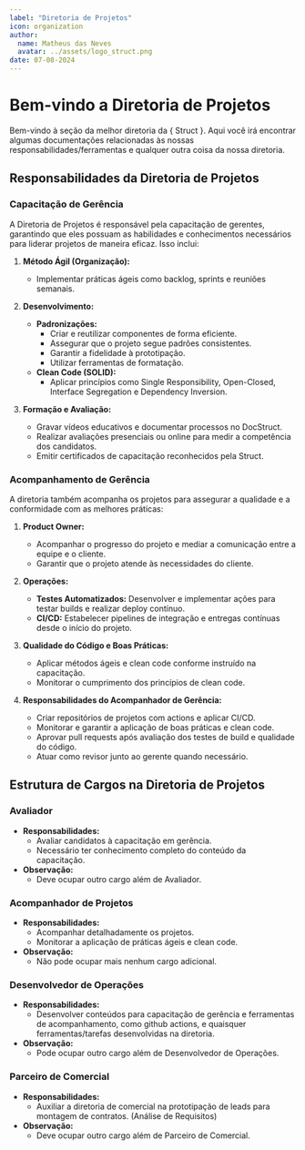 ```yaml
---
label: "Diretoria de Projetos"
icon: organization
author:
  name: Matheus das Neves
  avatar: ../assets/logo_struct.png
date: 07-08-2024
---
```


# Bem-vindo a Diretoria de Projetos

Bem-vindo à seção da melhor diretoria da { Struct }. Aqui você irá encontrar algumas documentações relacionadas às nossas responsabilidades/ferramentas e qualquer outra coisa da nossa diretoria.

## Responsabilidades da Diretoria de Projetos

### Capacitação de Gerência

A Diretoria de Projetos é responsável pela capacitação de gerentes, garantindo que eles possuam as habilidades e conhecimentos necessários para liderar projetos de maneira eficaz. Isso inclui:

1. **Método Ágil (Organização):**
   - Implementar práticas ágeis como backlog, sprints e reuniões semanais.
2. **Desenvolvimento:**

   - **Padronizações:**
     - Criar e reutilizar componentes de forma eficiente.
     - Assegurar que o projeto segue padrões consistentes.
     - Garantir a fidelidade à prototipação.
     - Utilizar ferramentas de formatação.
   - **Clean Code (SOLID):**
     - Aplicar princípios como Single Responsibility, Open-Closed, Interface Segregation e Dependency Inversion.

3. **Formação e Avaliação:**
   - Gravar vídeos educativos e documentar processos no DocStruct.
   - Realizar avaliações presenciais ou online para medir a competência dos candidatos.
   - Emitir certificados de capacitação reconhecidos pela Struct.

### Acompanhamento de Gerência

A diretoria também acompanha os projetos para assegurar a qualidade e a conformidade com as melhores práticas:

1. **Product Owner:**

   - Acompanhar o progresso do projeto e mediar a comunicação entre a equipe e o cliente.
   - Garantir que o projeto atende às necessidades do cliente.

2. **Operações:**

   - **Testes Automatizados:** Desenvolver e implementar ações para testar builds e realizar deploy contínuo.
   - **CI/CD:** Estabelecer pipelines de integração e entregas contínuas desde o início do projeto.

3. **Qualidade do Código e Boas Práticas:**

   - Aplicar métodos ágeis e clean code conforme instruído na capacitação.
   - Monitorar o cumprimento dos princípios de clean code.

4. **Responsabilidades do Acompanhador de Gerência:**
   - Criar repositórios de projetos com actions e aplicar CI/CD.
   - Monitorar e garantir a aplicação de boas práticas e clean code.
   - Aprovar pull requests após avaliação dos testes de build e qualidade do código.
   - Atuar como revisor junto ao gerente quando necessário.

## Estrutura de Cargos na Diretoria de Projetos

### Avaliador

- **Responsabilidades:**
  - Avaliar candidatos à capacitação em gerência.
  - Necessário ter conhecimento completo do conteúdo da capacitação.
- **Observação:**
  - Deve ocupar outro cargo além de Avaliador.

### Acompanhador de Projetos

- **Responsabilidades:**
  - Acompanhar detalhadamente os projetos.
  - Monitorar a aplicação de práticas ágeis e clean code.
- **Observação:**
  - Não pode ocupar mais nenhum cargo adicional.

### Desenvolvedor de Operações

- **Responsabilidades:**
  - Desenvolver conteúdos para capacitação de gerência e ferramentas de acompanhamento, como github actions, e quaisquer ferramentas/tarefas desenvolvidas na diretoria.
- **Observação:**
  - Pode ocupar outro cargo além de Desenvolvedor de Operações.

### Parceiro de Comercial

- **Responsabilidades:**
  - Auxiliar a diretoria de comercial na prototipação de leads para montagem de contratos. (Análise de Requisitos)
- **Observação:**
  - Deve ocupar outro cargo além de Parceiro de Comercial.
